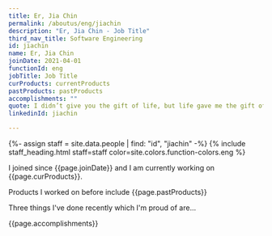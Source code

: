 ```yaml
---
title: Er, Jia Chin
permalink: /aboutus/eng/jiachin
description: "Er, Jia Chin - Job Title"
third_nav_title: Software Engineering
id: jiachin
name: Er, Jia Chin
joinDate: 2021-04-01
functionId: eng
jobTitle: Job Title
curProducts: currentProducts
pastProducts: pastProducts
accomplishments: ""
quote: I didn’t give you the gift of life, but life gave me the gift of you.
linkedinId: jiachin

---
```


{%- assign staff = site.data.people | find: "id", "jiachin" -%}
{% include staff_heading.html staff=staff color=site.colors.function-colors.eng %}

<p>I joined since {{page.joinDate}} and I am currently working on {{page.curProducts}}.</p>

<p>Products I worked on before include {{page.pastProducts}}</p>

<p>Three things I've done recently which I'm proud of are...</p>
{{page.accomplishments}}
